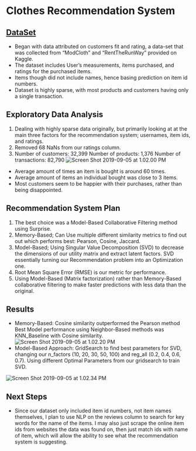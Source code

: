 # Clothes Recommendation System
## [DataSet](https://www.kaggle.com/rmisra/clothing-fit-dataset-for-size-recommendation)
* Began with data attributed on customers fit and rating, a data-set that was collected from “ModCloth” and “RentTheRunWay” provided on Kaggle.
* The dataset includes User’s measurements, items purchased, and ratings for the purchased items.
* Items though did not include names, hence basing prediction on item id numbers.
* Dataset is highly sparse, with most products and customers having only a single transaction.
## Exploratory Data Analysis
1. Dealing with highly sparse data originally, but primarily looking at at the main three factors for the recommendation system; usernames, item ids, and ratings.
2. Removed 68 NaNs from our ratings column.
3. Number of customers: 32,399  Number of products: 1,376 Number of transactions: 82,790
![Screen Shot 2019-09-05 at 1.02.00 PM](https://github.com/klemma14/Clothes-Recommendation-System/blob/master/Data-Visuals/Screen%20Shot%202019-09-05%20at%201.02.00%20PM.png)
* Average amount of times an item is bought is around 60 times.
* Average amount of items an individual bought was close to 3 items.
* Most customers seem to be happier with their purchases, rather than being disappointed.
## Recommendation System Plan
1. The best choice was a Model-Based Collaborative Filtering method using Surprise.
2. Memory-Based; Can Use multiple different similarity metrics to find out out which performs best: Pearson, Cosine, Jaccard.
3. Model-Based; Using Singular Value Decomposition (SVD) to decrease the dimensions of our utility matrix and extract latent factors.
SVD essentially turning our Recommendation problem into an Optimization one.
4. Root Mean Square Error (RMSE) is our metric for performance.
5. Using Model-Based (Matrix factorization) rather than Memory-Based collaborative filtering to make faster predictions with less data than the original.
## Results
* Memory-Based: Cosine similarity outperformed the Pearson method
Best Model performance using Neighbor-Based methods was KNN_Baseline with Cosine similarity.
![Screen Shot 2019-09-05 at 1.02.20 PM](https://github.com/klemma14/Clothes-Recommendation-System/blob/master/Data-Visuals/Screen%20Shot%202019-09-05%20at%201.02.20%20PM.png)
* Model-Based Approach: GridSearch to find best parameters for SVD, changing our n_factors (10, 20, 30, 50, 100) and reg_all (0.2, 0.4, 0.6, 0.7).
Using different Optimal Parameters from our gridsearch to train SVD.

![Screen Shot 2019-09-05 at 1.02.34 PM](https://github.com/klemma14/Clothes-Recommendation-System/blob/master/Data-Visuals/Screen%20Shot%202019-09-05%20at%201.02.34%20PM.png)
## Next Steps
* Since our dataset only included item id numbers, not item names themselves, I plan to use NLP on the reviews column to search for key words for the name of the items. I may also just scrape the online item ids from websites the data was found on, then just match ids with name of item, which will allow the ability to see what the recommendation system is suggesting. 

